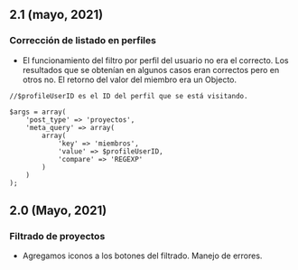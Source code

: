 ##  2.1 (mayo, 2021)
###  Corrección de listado en perfiles
* El funcionamiento del filtro por perfil del usuario no era el correcto. Los resultados que se obtenían en algunos casos eran correctos pero en otros no.
El retorno del valor del miembro era un Objecto.

```
//$profileUserID es el ID del perfil que se está visitando.

$args = array(
	'post_type' => 'proyectos',
	'meta_query' => array(
		array(
			'key' => 'miembros',
			'value' => $profileUserID,
			'compare' => 'REGEXP'
		)
	)
);

```

## 2.0 (Mayo, 2021)

### Filtrado de proyectos

* Agregamos iconos a los botones del filtrado. Manejo de errores.